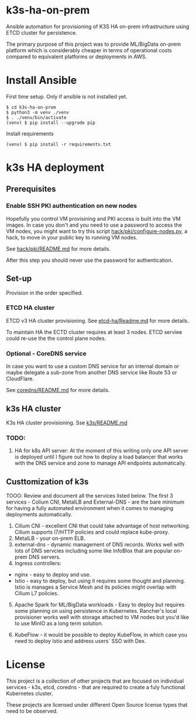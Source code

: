 # k3s-ha-on-prem

Ansible automation for provisioning of K3S HA on-prem infrastructure using ETCD cluster for persistence. 

The primary purpose of this project was to provide ML/BigData on-prem platform which is considerably cheaper in terms of operational costs compared to equivalent platforms or deployments in AWS.

# Install Ansible

First time setup. Only if ansible is not installed yet.
```
$ cd k3s-ha-on-prem
$ python3 -m venv ./venv
$ . ./venv/bin/activate
(venv) $ pip install --upgrade pip
```

Install requirements
```
(venv) $ pip install -r requirements.txt
```

# k3s HA deployment 

## Prerequisites
### Enable SSH PKI authentication on new nodes

Hopefully you control VM provisining and PKI access is built into the VM images. In case you don't and you need to use a password to access the VM nodes, you might want to try this script [hack/pki/configure-nodes.py](hack/pki/configure-nodes.py), a hack, to move in your public key to running VM nodes.

See [hack/pki/README.md](hack/pki/README.md) for more details.

After this step you should never use the password for authentication.


## Set-up

Provision in the order specified.

### ETCD HA cluster 
ETCD v3 HA cluster provisioning. See [etcd-ha/Readme.md](etcd-ha/Readme.md) for more details.

To maintain HA the ECTD cluster requires at least 3 nodes. ETCD serviee could re-use the the control plane nodes.

### Optional - CoreDNS service
In case you want to use a custom DNS service for an internal domain or maybe
delegate a sub-zone from another DNS service like Route 53 or CloudFlare.

See [coredns/README.md](coredns/README.md) for more details.

## k3s HA cluster
K3s HA cluster provisioning. Sse [k3s/README.md](k3s/README.md)

### TODO:
1. HA for k8s API server: At the moment of this writing only one API server is deployed until I figure out how to deploy a load balancer that works with the DNS service and zone to manage API endpoints automatically.

## Custtomization of k3s

TOOO: Review and document all the services listed below. The first 3 services - Colium CNI, MetalLB and External-DNS - are the bare minimum for having a fully automated environment when it comes to managing deployments automatically.

1. Cilium CNI - excellent CNI that could take advantage of host networking. Cilium supports l7/HTTP policies and could replace kube-proxy.
2. MetalLB - your on-prem ELB.
3. external-dns - dynamic management of DNS records. Works well with lots of DNS servcies including some like InfoBlox that are popular on-prem DNS servers.
4. Ingress controllers:
 - nginx - easy to deploy and use.
 - Istio - easy to deploy, but using it requires some thought and planning. Istio is manages a Service Mesh and its policies might overlap with Cilium L7 policies.

5. Apache Spark for ML/BigData workloads - Easy to deploy but requires some planning on using persistence in Kubernetes. Rancher's local provisioner works well with storage attached to VM nodes but you'd like to use MinIO as a long term solution.

6. KubeFlow - it would be possible to deploy KubeFlow, in which case you need to deploy Istio and address users` SSO with Dex. 

# License
This project is a collection of other projects that are focused on individual services - k3s, etcd, coredns - that are required to create a fuly functional Kubernetes cluster.

These projects are licensed under different Open Source license types that need to be observed.